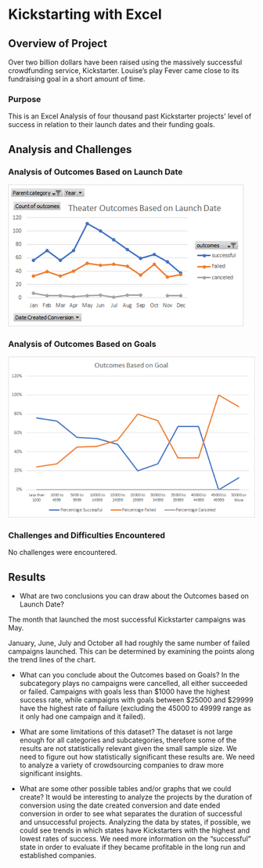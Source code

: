 # Kickstarting with Excel
## Overview of Project
Over two billion dollars have been raised using the massively successful crowdfunding service, Kickstarter. 
Louise’s play Fever came close to its fundraising goal in a short amount of time. 

### Purpose
This is an Excel Analysis of four thousand past Kickstarter projects' level of success in relation to their launch dates and their funding goals.

## Analysis and Challenges

### Analysis of Outcomes Based on Launch Date
![image1](Theater_Outcomes_vs_Launch.PNG)

### Analysis of Outcomes Based on Goals
![image2](Outcomes_vs_Goals.PNG)

### Challenges and Difficulties Encountered
No challenges were encountered. 

## Results

- What are two conclusions you can draw about the Outcomes based on Launch Date?

The month that launched the most successful Kickstarter campaigns was May. 

January, June, July and October all had roughly the same number of failed campaigns launched. This can be determined by examining the points along the trend lines of the chart. 

- What can you conclude about the Outcomes based on Goals?
In the subcategory plays no campaigns were cancelled, all either succeeded or failed. Campaigns with goals less than $1000 have the highest success rate, while campaigns with goals between $25000 and $29999 have the highest rate of failure (excluding the 45000 to 49999 range as it only had one campaign and it failed).

- What are some limitations of this dataset?
The dataset is not large enough for all categories and subcategories, therefore some of the results are not statistically relevant given the small sample size. We need to figure out how statistically significant these results are.
We need to analyze a variety of crowdsourcing companies to draw more significant insights.

- What are some other possible tables and/or graphs that we could create?
It would be interesting to analyze the projects by the duration of conversion using the date created conversion and date ended conversion in order to see what separates the duration of successful and unsuccessful projects.
Analyzing the data by states, if possible, we could see trends in which states have Kickstarters with the highest and lowest rates of success.
We need more information on the “successful” state in order to evaluate if they became profitable in the long run and established companies.

